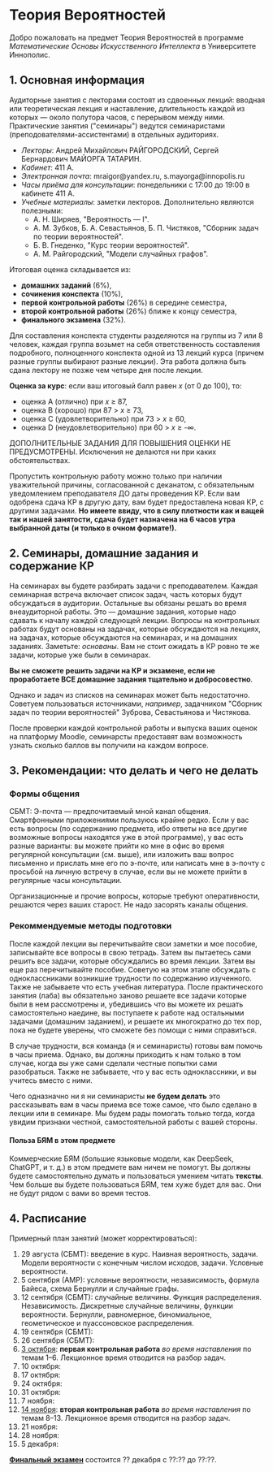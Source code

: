 # Теория Вероятностей

Добро пожаловать на предмет Теория Вероятностей в программе *Математические Основы Искусственного Интеллекта* в Университете Иннополис.

## 1. Основная информация

Аудиторные занятия с лекторами состоят из сдвоенных лекций: вводная или теоретическая лекция и наставление,
длительность каждой из которых — около полутора часов, с перерывом между ними. Практические занятия ("семинары") ведутся
семинаристами (преподователями-ассистентами) в отдельных аудиториях.

<ul>
<li> <i>Лекторы</i>: Андрей Михайлович РАЙГОРОДСКИЙ, Сергей Бернардович МАЙОРГА ТАТАРИН.</li>
<li> <i>Кабинет</i>: 411 A. </li>
<li> <i>Электронная почта</i>: mraigor@yandex.ru, s.mayorga@innopolis.ru </li>
<li> <i>Часы приёма для консультации</i>: понедельники с 17:00 до 19:00 в кабинете 411 A. </li>
<li> <i>Учебные материалы</i>: заметки лекторов. Дополнительно являются полезными:
  <ul>
    <li> А. Н. Ширяев, "Вероятность — I".</li>
    <li> А. М. Зубков, Б. А. Севастьянов, Б. П. Чистяков, "Сборник задач по теории вероятностей".</li>
    <li> Б. В. Гнеденко, "Курс теории вероятностей".</li>
    <li> А. М. Райгородский, "Модели случайных графов".</li>
  </ul>
</ul>

Итоговая оценка складывается из:
- **домашних заданий** (6%),
- **сочинения конспекта** (10%),
- **первой контрольной работы** (26%) в середине семестра,
- **второй контрольной работы** (26%) ближе к концу семестра,
- **финального экзамена** (32%).

Для составления конспекта студенты разделяются на группы из 7 или 8 человек,
каждая группа возьмет на себя ответственность составления подробного, полноценного
конспекта одной из 13 лекций курса (причем разные группы выбирают разные лекции). 
Эта работа должна быть сдана лектору не позже чем четыре дня после лекции.

**Оценка за курс**: если ваш итоговый балл равен _x_ (от 0 до 100), то:

* оценка A (отлично) при _x_ ≥ 87,
* оценка B (хорошо) при 87 > _x_ ≥ 73,
* оценка C (удовлетворительно) при 73 > _x_ ≥ 60,
* оценка D (неудовлетворительно) при 60 > _x_ ≥ -∞.

ДОПОЛНИТЕЛЬНЫЕ ЗАДАНИЯ ДЛЯ ПОВЫШЕНИЯ ОЦЕНКИ НЕ ПРЕДУСМОТРЕНЫ. Исключения не делаются ни при каких обстоятельствах.

Пропустить контрольную работу можно только при наличии уважительной причины, согласованной с деканатом,
с обязательным уведомлением преподавателя ДО даты проведения КР. Если вам одобрена сдача КР
в другую дату, вам будет предоставлена новая КР, с другими задачами.
**Но имеете ввиду, что в силу плотности как и ващей так и нашей занятости, сдача будет 
назначена на 6 часов утра выбранной даты (и только в очном формате!).**

## 2. Семинары, домашние задания и содержание КР

На семинарах вы будете разбирать задачи с преподавателем. 
Каждая семинарная встреча включает список задач, часть которых будут обсуждаться в аудитории. Остальные вы обязаны решать
во время внеаудиторной работы. Это — домашние задания, которые надо сдавать к началу каждой следующей лекции. 
Вопросы на контрольных работах будут основаны на задачах, которые обсуждаются на лекциях, на 
задачах, которые обсуждаются на семинарах, и на домашних заданиях. Заметьте: _основаны_. Вам не стоит ожидать в КР ровно те же задачи, которые уже были
в семинарах. 

**Вы не сможете решить задачи на КР и экзамене, если не проработаете ВСЕ домашние задания тщательно и добросовестно**.

Однако и задач из списков на семинарах может быть недостаточно. Советуем пользоваться
источниками, *например*, задачником "Сборник задач по теории вероятностей" Зуброва, Севастьянова и Чистякова.

После проверки каждой контрольной работы и выпуска ваших оценок
на платформу Moodle, семинарсты предоставят вам возможность yзнать сколько баллов вы получили
на каждом вопросе.

## 3. Рекомендации: что делать и чего не делать

### Формы общения 

CБМТ: Э-почта — предпочитаемый мной канал общения. Смартфонными приложениями
пользуюсь крайне редко. Если у вас есть вопросы (по содержанию предмета,
ибо ответы на все другие возможные вопросы находятся уже в этой программе),
у вас есть разные варианты: 
вы можете прийти ко мне в офис во время регулярной консультации (см. выше),
или изложить ваш вопрос письменно и прислать мне его по э-почте, или
написать мне в э-почту с просьбой на личную встречу в случае, если вы не можете
прийти в регулярные часы консультации.

Организационные и прочие вопросы, которые требуют оперативности,
решаются через ваших старост. Не надо засорять каналы общения.

### Рекоммендуемые методы подготовки

После каждой лекции вы перечитывайте свои заметки и мое пособие,
записывайте все вопросы в свою тетрадь. Затем вы пытаетесь сами
решить все задачи, которые обсуждались во время лекции. Затем 
вы еще раз перечитывайте пособие. Советую на этом этапе обсуждать
с одноклассниками возникшие трудности по содержанию изученного.
Также не забываете что есть учебная литература.
После практического занятия (лаба) вы обязательно заново решаете
все задачи которые были в нем рассмотрены и, убедившись что вы
можете их решать самостоятельно наедине, вы поступаете к
работе над остальными задачами (домашним заданием), и решаете
их многократно до тех пор, пока не будете уверены, что сможете
без помощи с ними справиться.

В случае трудности, вся команда (я и семинаристы) готовы
вам помочь в часы приема. Однако, вы должны приходить к нам
только в том случае, когда вы уже сами сделали честные
попытки сами разобраться. Также не забываете, что у вас есть
одноклассники, и вы учитесь вместо с ними.

Чего одназначно ни я ни семинаристы **не будем делать** это
рассказывать вам в часы приема все тоже самое, что было 
сделано в лекции или в семинаре. Мы будем рады помогать только тогда,
когда увидим признаки честной, самостоятельной работы с вашей стороны.

#### Польза БЯМ в этом предмете

Коммерческие БЯМ (большие языковые модели, как DeepSeek, ChatGPT, и т. д.) в этом предмете вам 
ничем не помогут. Вы должны будете самостоятельно думать и пользоваться умением читать **тексты**.
Чем больше вы будете пользоваться БЯМ, тем хуже будет для вас. Они не будут рядом с
вами во время тестов.

## 4. Расписание

Примерный план занятий (может корректироваться):

1. 29 августа (СБМТ): введение в курс. Наивная вероятность, задачи. Модели вероятности с конечным числом исходов, задачи. Условные вероятности.
2. 5 сентября (АМР): условные вероятности, независимость, формула Байеса, схема Бернулли и случайные графы.
3. 12 сентября (СБМТ): cлучайные величины. Функция распределения. Независимость. Дискретные случайные величины, функции вероятности. Бернулли, равномерное,
биномиальное, геометическое и пуассоновское распределения.
5. 19 сентября (СБМТ):
6. 26 сентября (СБМТ): 
7. <ins>3 октября</ins>: **первая контрольная работа** *во время наставления* по темам 1–6. Лекционное время отводится на разбор задач.
8. 10 октября: 
9. 17 октября: 
10. 24 октября: 
11. 31 октября: 
13. 7 ноября: 
14. <ins>14 ноября</ins>: **вторая контрольная работа** *во время наставления* по темам 8–13. Лекционное время отводится на разбор задач.
15. 21 ноября: 
17. 28 ноября:
18. 5 декабря:

<ins>**Финальный экзамен**</ins> состоится ?? декабря с ??:?? до ??:??.
